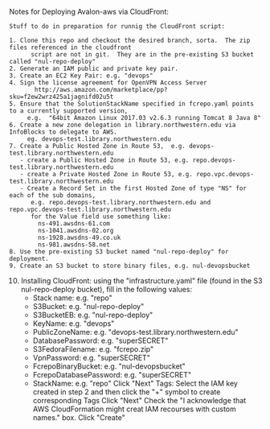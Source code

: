 Notes for Deploying Avalon-aws via CloudFront:

    Stuff to do in preparation for runnig the CloudFront script:

    1. Clone this repo and checkout the desired branch, sorta.  The zip files referenced in the cloudfront
          script are not in git.  They are in the pre-existing S3 bucket called "nul-repo-deploy"
    2. Generate an IAM public and private key pair.
    3. Create an EC2 Key Pair: e.g. "devops"
    4. Sign the license agreement for OpenVPN Access Server
           http://aws.amazon.com/marketplace/pp?sku=f2ew2wrz425a1jagnifd02u5t
    5. Ensure that the SolutionStackName specified in fcrepo.yaml points to a currently supported version,
         e.g.  "64bit Amazon Linux 2017.03 v2.6.3 running Tomcat 8 Java 8"
    6. Create a new zone delegation in library.northwestern.edu via InfoBlocks to delegate to AWS.  
         eg. devops-test.library.northwestern.edu
    7. Create a Public Hosted Zone in Route 53,  e.g. devops-test.library.northwestern.edu
       - create a Public Hosted Zone in Route 53, e.g. repo.devops-test.library.northwestern.edu
       - create a Private Hosted Zone in Route 53, e.g. repo.vpc.devops-test.library.northwestern.edu
       - Create a Record Set in the first Hosted Zone of type "NS" for each of the sub domains,
          e.g. repo.devops-test.library.northwestern.edu and repo.vpc.devops-test.library.northwestern.edu
          for the Value field use something like:
            ns-491.awsdns-61.com
            ns-1041.awsdns-02.org
            ns-1928.awsdns-49.co.uk
            ns-981.awsdns-58.net
    8. Use the pre-existing S3 bucket named "nul-repo-deploy" for deployment.
    9. Create an S3 bucket to store binary files, e.g. nul-devopsbucket
   
   10. Installing CloudFront: using the "infrastructure.yaml" file (found in the 
   	  S3 nul-repo-deploy bucket), fill in the following values:
        - Stack name:  e.g. "repo"
        - S3Bucket: e.g. "nul-repo-deploy"
        - S3BucketEB: e.g. "nul-repo-deploy"
        - KeyName: e.g. "devops"
        - PublicZoneName: e.g. "devops-test.library.northwestern.edu"
        - DatabasePassword: e.g. "superSECRET"
        - S3FedoraFilename: e.g. "fcrepo.zip"
        - VpnPassword: e.g. "superSECRET"
        - FcrepoBinaryBucket: e.g. "nul-devopsbucket"
        - FcrepoDatabasePassword: e.g. "superSECRET"
        - StackName: e.g. "repo"
        Click "Next"
        Tags: Select the IAM key created in step 2 and then click the "+" symbol to create 
	  corresponding Tags
        Click "Next"
        Check the "I acknowledge that AWS CloudFormation might creat IAM recourses with custom names." box.
        Click "Create"
